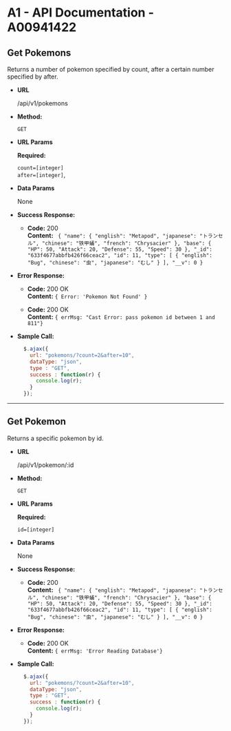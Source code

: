 

# A1 - API Documentation - A00941422

**Get Pokemons**
----
  Returns a number of pokemon specified by count, after a certain number specified by after.

* **URL**

  /api/v1/pokemons

* **Method:**

  `GET`
  
*  **URL Params**

   **Required:**
 
   `count=[integer]`\
  `after=[integer]`,



* **Data Params**

  None

* **Success Response:**

  * **Code:** 200 <br />
    **Content:** ` {
    "name": {
      "english": "Metapod",
      "japanese": "トランセル",
      "chinese": "铁甲蛹",
      "french": "Chrysacier"
    },
    "base": {
      "HP": 50,
      "Attack": 20,
      "Defense": 55,
      "Speed": 30
    },
    "_id": "633f4677abbfb426f66ceac2",
    "id": 11,
    "type": [
      {
        "english": "Bug",
        "chinese": "虫",
        "japanese": "むし"
      }
    ],
    "__v": 0
  }`
 
* **Error Response:**


  * **Code:** 200 OK <br />
    **Content:** `{ Error: 'Pokemon Not Found' }`

  * **Code:** 200 OK <br />
    **Content:** `{ errMsg: "Cast Error: pass pokemon id between 1 and 811"}`



* **Sample Call:**

  ```javascript
    $.ajax({
      url: "pokemons/?count=2&after=10",
      dataType: "json",
      type : "GET",
      success : function(r) {
        console.log(r);
      }
    });
  ```

---

**Get Pokemon**
----
  Returns a specific pokemon by id.

* **URL**

  /api/v1/pokemon/:id

* **Method:**

  `GET`
  
*  **URL Params**

   **Required:**
 
   `id=[integer]`



* **Data Params**

  None

* **Success Response:**

  * **Code:** 200 <br />
    **Content:** ` {
    "name": {
      "english": "Metapod",
      "japanese": "トランセル",
      "chinese": "铁甲蛹",
      "french": "Chrysacier"
    },
    "base": {
      "HP": 50,
      "Attack": 20,
      "Defense": 55,
      "Speed": 30
    },
    "_id": "633f4677abbfb426f66ceac2",
    "id": 11,
    "type": [
      {
        "english": "Bug",
        "chinese": "虫",
        "japanese": "むし"
      }
    ],
    "__v": 0
  }`
 
* **Error Response:**


  * **Code:** 200 OK <br />
    **Content:** `{ errMsg: 'Error Reading Database'}`

* **Sample Call:**

  ```javascript
    $.ajax({
      url: "pokemons/?count=2&after=10",
      dataType: "json",
      type : "GET",
      success : function(r) {
        console.log(r);
      }
    });
  ```


